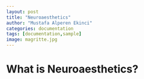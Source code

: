 ```yaml
---
layout: post
title: "Neuroaesthetics"
author: "Mustafa Alperen Ekinci"
categories: documentation
tags: [documentation,sample]
image: magritte.jpg
---
```

# What is Neuroaesthetics?
